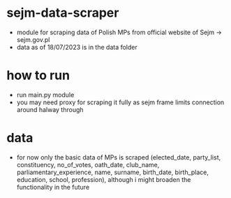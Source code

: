 # sejm-data-scraper
- module for scraping data of Polish MPs from official website of Sejm -> sejm.gov.pl
- data as of 18/07/2023 is in the data folder

# how to run
- run main.py module
- you may need proxy for scraping it fully as sejm frame limits connection around halway through

# data
- for now only the basic data of MPs is scraped (elected_date, party_list, constituency, no_of_votes, oath_date, club_name, parliamentary_experience, name, surname, birth_date, birth_place, education, school, profession), although i might broaden the functionality in the future
